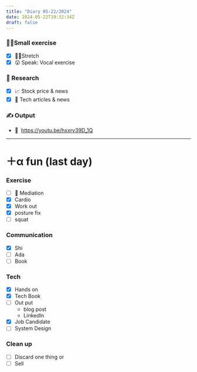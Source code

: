 ```yaml
---
title: "Diary 05-22/2024"  
date: 2024-05-22T19:32:34Z
draft: false
---
```


### 🧘‍♀️Small exercise

- [x]  🧎‍♀️Stretch
- [x]  😮 Speak: Vocal exercise

### 👀 Research

- [x]  📈 Stock price & news
- [x]  👾 Tech articles & news

### ✍️ Output

- 🎥  https://youtu.be/hxxrv39D_1Q

---

# ＋α fun (last day)

### Exercise

- [ ]  🧘 Mediation
- [x]  Cardio
- [x]  Work out
- [x]  posture fix
- [ ]  squat

### Communication

- [x]  Shi
- [ ]  Ada
- [ ]  Book

### Tech

- [x]  Hands on
- [x]  Tech Book
- [ ]  Out put
    - blog post
    - LinkedIn
- [x]  Job Candidate
- [ ]  System Design

### Clean up

- [ ]  Discard one thing  or
- [ ]  Sell